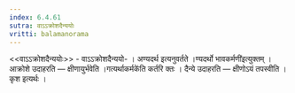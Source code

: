 ```yaml
---
index: 6.4.61
sutra: वाऽऽक्रोशदैन्ययोः
vritti: balamanorama
---
```


<<वाऽ‌ऽक्रोशदैन्ययोः>> - वाऽ‌ऽक्रोशदैन्ययो- । अण्यदर्थ इत्यनुवर्तते ।ण्यदर्थो भावकर्मणी॑इत्युक्तम् । आक्रोशे उदाहरति —  क्षीणायुर्भवेति ।गत्यर्थाकर्मके॑ति कर्तरि क्तः । दैन्ये उदाहरति —  क्षीणोऽयं तपस्वीति । कृश इत्यर्थः । 